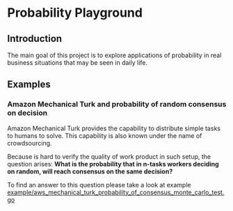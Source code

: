 # Probability Playground
## Introduction
The main goal of this project is to explore applications of probability in real business situations that may be seen in daily life.

## Examples 
### Amazon Mechanical Turk and probability of random consensus on decision
Amazon Mechanical Turk provides the capability to distribute simple tasks to humans to solve. 
This capability is also known under the name of crowdsourcing. 

Because is hard to verify the quality of work product in such setup, the question arises: 
**What is the probability that in n-tasks workers deciding on random, will reach consensus on the same decision?**

To find an answer to this question please take a look at example [example/aws_mechanical_turk_probability_of_consensus_monte_carlo_test.go](example/aws_mechanical_turk_probability_of_consensus_monte_carlo_test.go)

